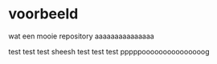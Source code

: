 # voorbeeld

wat een mooie repository
aaaaaaaaaaaaaaa

test test test
sheesh
test test test
pppppooooooooooooooog